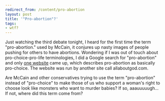 ```yaml
---
redirect_from: /content/pro-abortion
layout: post
title: '"Pro-abortion"?'
tags:
- wtf?
---
```

Just watching the third debate tonight, I heard for the first time the term "pro-abortion." used by McCain, it conjures up nasty images of people pushing for others to have abortions. Wondering if I was out of touch about pro-choice-pro-life terminologies, I did a Google search for "pro-abortion" and only [one website](http://www.allaboutpopularissues.org/pro-abortion.htm) came up, which describes pro-abortion as basically pro-choice. The website was run by another site call allaboutgod.com.

Are McCain and other conservatives trying to use the term "pro-abortion" instead of "pro-choice" to make those of us who support a woman's right to choose look like monsters who want to murder babies? If so, aaauuuuugh... If not, where did this term come from?

